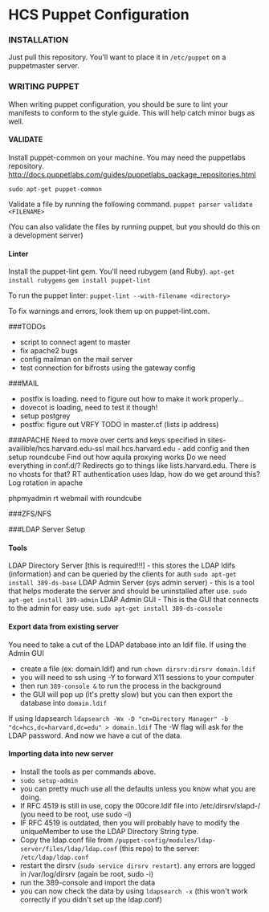 HCS Puppet Configuration
=========================

### INSTALLATION
Just pull this repository.
You'll want to place it in `/etc/puppet` on a puppetmaster server.

### WRITING PUPPET
When writing puppet configuration, you should be sure to lint your manifests to conform to the style guide. This will help catch minor bugs as well.

#### VALIDATE
Install puppet-common on your machine. You may need the puppetlabs repository.
http://docs.puppetlabs.com/guides/puppetlabs_package_repositories.html

`sudo apt-get puppet-common`

Validate a file by running the following command.
`puppet parser validate <FILENAME>`

(You can also validate the files by running puppet, but you should do this on a development server)



#### Linter
Install the puppet-lint gem. You'll need rubygem (and Ruby).
`apt-get install rubygems`
`gem install puppet-lint`

To run the puppet linter:
`puppet-lint --with-filename <directory>`

To fix warnings and errors, look them up on puppet-lint.com.




###TODOs
- script to connect agent to master
- fix apache2 bugs
- config mailman on the mail server
- test connection for bifrosts using the gateway config

###MAIL
- postfix is loading. need to figure out how to make it work properly...
- dovecot is loading, need to test it though!
- setup postgrey
- postfix: figure out VRFY TODO in master.cf (lists ip address)


###APACHE
Need to move over certs and keys specified in sites-availible/hcs.harvard.edu-ssl
mail.hcs.harvard.edu - add config and then setup roundcube
Find out how aquila proxying works
Do we need everything in conf.d/?
Redirects go to things like lists.harvard.edu. There is no vhosts for that?
RT authentication uses ldap, how do we get around this?
Log rotation in apache

phpmyadmin
rt
webmail with roundcube

###ZFS/NFS


###LDAP Server Setup

#### Tools
LDAP Directory Server [this is required!!!] - this stores the LDAP ldifs (information) and can be queried by the clients for auth
`sudo apt-get install 389-ds-base`
LDAP Admin Server (sys admin server) - this is a tool that helps moderate the server and should be uninstalled after use.
`sudo apt-get install 389-admin`
LDAP Admin GUI - This is the GUI that connects to the admin for easy use.
`sudo apt-get install 389-ds-console`

#### Export data from existing server
You need to take a cut of the LDAP database into an ldif file.
If using the Admin GUI
- create a file (ex: domain.ldif) and run `chown dirsrv:dirsrv domain.ldif`
- you will need to ssh using -Y to forward X11 sessions to your computer
- then run `389-console &` to run the process in the background
- the GUI will pop up (it's pretty slow) but you can then export the database into `domain.ldif`

If using ldapsearch
`ldapsearch -Wx -D "cn=Directory Manager" -b "dc=hcs,dc=harvard,dc=edu" > domain.ldif`
The -W flag will ask for the LDAP password. And now we have a cut of the data.

#### Importing data into new server
- Install the tools as per commands above.
- `sudo setup-admin`
- you can pretty much use all the defaults unless you know what you are doing.
- If RFC 4519 is still in use, copy the 00core.ldif file into /etc/dirsrv/slapd-<name>/ (you need to be root, use sudo -i)
- IF RFC 4519 is outdated, then you will probably have to modify the uniqueMember to use the LDAP Directory String type.
- Copy the ldap.conf file from `/puppet-config/modules/ldap-server/files/ldap/ldap.conf` (this repo) to the server: `/etc/ldap/ldap.conf`
- restart the dirsrv (`sudo service dirsrv restart`). any errors are logged in /var/log/dirsrv (again be root, sudo -i)
- run the 389-console and import the data
- you can now check the data by using `ldapsearch -x` (this won't work correctly if you didn't set up the ldap.conf)

